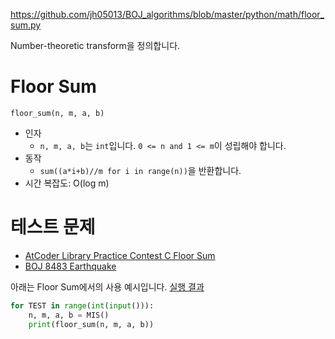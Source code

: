 https://github.com/jh05013/BOJ_algorithms/blob/master/python/math/floor_sum.py

Number-theoretic transform을 정의합니다.

# Floor Sum
`floor_sum(n, m, a, b)`
- 인자
  - `n, m, a, b`는 `int`입니다. `0 <= n and 1 <= m`이 성립해야 합니다.
- 동작
  - `sum((a*i+b)//m for i in range(n))`을 반환합니다.
- 시간 복잡도: O(log m)

# 테스트 문제
- [AtCoder Library Practice Contest C Floor Sum](https://atcoder.jp/contests/practice2/submissions/22281032)
- [BOJ 8483 Earthquake](https://www.acmicpc.net/problem/8483)

아래는 Floor Sum에서의 사용 예시입니다. [실행 결과](https://atcoder.jp/contests/practice2/submissions/22281032)

```python
for TEST in range(int(input())):
    n, m, a, b = MIS()
    print(floor_sum(n, m, a, b))
```